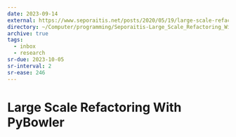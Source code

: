 ```yaml
---
date: 2023-09-14
external: https://www.seporaitis.net/posts/2020/05/19/large-scale-refactoring-with-pybowler/
directory: ~/Computer/programming/Seporaitis-Large_Scale_Refactoring_With_PyBowler/
archive: true
tags:
  - inbox
  - research
sr-due: 2023-10-05
sr-interval: 2
sr-ease: 246
---
```


# Large Scale Refactoring With PyBowler


